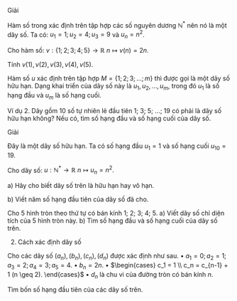 Giải

Hàm số trong xác định trên tập hợp các số nguyên dương $\mathbb{N}^*$ nên nó là một dãy số.
Ta có: $u_1 = 1; u_2 = 4; u_3 = 9$ và $u_n = n^2$.

Cho hàm số:
$v: \{1; 2; 3; 4; 5\} \to \mathbb{R}$
$n \mapsto v(n) = 2n.$

Tính $v(1), v(2), v(3), v(4), v(5)$.

Hàm số $u$ xác định trên tập hợp $M = \{1; 2; 3; ...; m\}$ thì được gọi là một dãy số hữu hạn.
Dạng khai triển của dãy số này là $u_1, u_2, ..., u_m$, trong đó $u_1$ là số hạng đầu và $u_m$ là số hạng cuối.

Ví dụ 2. Dãy gồm 10 số tự nhiên lẻ đầu tiên 1; 3; 5; ...; 19 có phải là dãy số hữu hạn không? Nếu có, tìm số hạng đầu và số hạng cuối của dãy số.

Giải

Đây là một dãy số hữu hạn. Ta có số hạng đầu $u_1 = 1$ và số hạng cuối $u_{10} = 19$.

Cho dãy số:
$u: \mathbb{N}^* \to \mathbb{R}$
$n \mapsto u_n = n^2.$

a) Hãy cho biết dãy số trên là hữu hạn hay vô hạn.

b) Viết năm số hạng đầu tiên của dãy số đã cho.

Cho 5 hình tròn theo thứ tự có bán kính 1; 2; 3; 4; 5.
a) Viết dãy số chỉ diện tích của 5 hình tròn này.
b) Tìm số hạng đầu và số hạng cuối của dãy số trên.

2. Cách xác định dãy số

Cho các dãy số $(a_n), (b_n), (c_n), (d_n)$ được xác định như sau.
• $a_1 = 0; a_2 = 1; a_3 = 2; a_4 = 3; a_5 = 4.$ • $b_n = 2n.$
• $\begin{cases} c_1 = 1 \\ c_n = c_{n-1} + 1 (n \geq 2). \end{cases}$ • $d_n$ là chu vi của đường tròn có bán kính $n$.

Tìm bốn số hạng đầu tiên của các dãy số trên.
